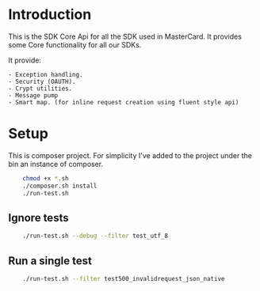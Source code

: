 # Introduction

This is the SDK Core Api for all the SDK used in MasterCard. 
It provides some Core functionality for all our SDKs.

It provide:
	
	- Exception handling.
	- Security (OAUTH).
	- Crypt utilities.
	- Message pump
	- Smart map. (for inline request creation using fluent style api)

# Setup
This is composer project.
For simplicity I've added to the project under the bin an instance of composer.

~~~bash
	chmod +x *.sh
	./composer.sh install
	./run-test.sh
~~~

## Ignore tests

~~~bash
	./run-test.sh --debug --filter test_utf_8
~~~

## Run a single test

~~~bash
	./run-test.sh --filter test500_invalidrequest_json_native
~~~
